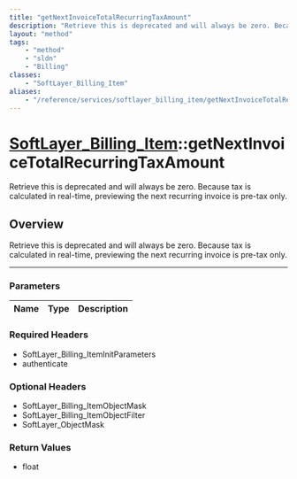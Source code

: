 ```yaml
---
title: "getNextInvoiceTotalRecurringTaxAmount"
description: "Retrieve this is deprecated and will always be zero. Because tax is calculated in real-time, previewing the next recurri... "
layout: "method"
tags:
    - "method"
    - "sldn"
    - "Billing"
classes:
    - "SoftLayer_Billing_Item"
aliases:
    - "/reference/services/softlayer_billing_item/getNextInvoiceTotalRecurringTaxAmount"
---
```

# [SoftLayer_Billing_Item](/reference/services/SoftLayer_Billing_Item)::getNextInvoiceTotalRecurringTaxAmount


Retrieve this is deprecated and will always be zero. Because tax is calculated in real-time, previewing the next recurring invoice is pre-tax only.


## Overview 
Retrieve this is deprecated and will always be zero. Because tax is calculated in real-time, previewing the next recurring invoice is pre-tax only.

-----

### Parameters 
|Name | Type | Description |
| --- | --- | --- |


### Required Headers
* SoftLayer_Billing_ItemInitParameters
* authenticate


### Optional Headers
* SoftLayer_Billing_ItemObjectMask
* SoftLayer_Billing_ItemObjectFilter
* SoftLayer_ObjectMask

### Return Values
* float




